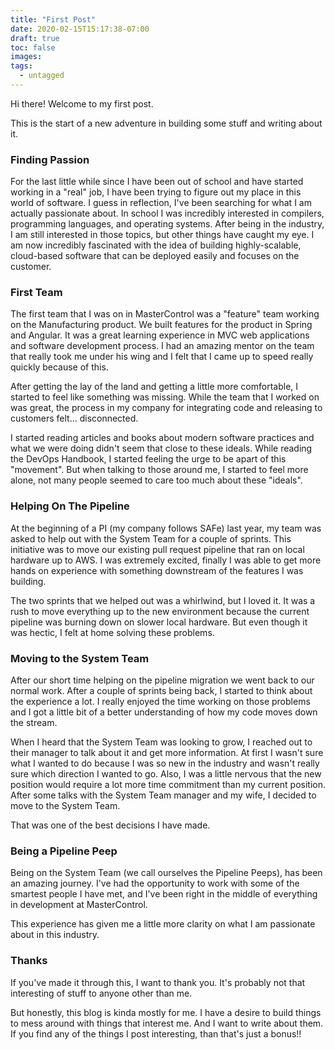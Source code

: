 ```yaml
---
title: "First Post"
date: 2020-02-15T15:17:38-07:00
draft: true
toc: false
images:
tags: 
  - untagged
---
```


Hi there! Welcome to my first post. 

This is the start of a new adventure in building some stuff and writing about it. 

### Finding Passion
For the last little while since I have been out of school and have started working in a "real" job, I have been trying to figure out my place in this world of software. 
I guess in reflection, I've been searching for what I am actually passionate about.
In school I was incredibly interested in compilers, programming languages, and operating systems.
After being in the industry, I am still interested in those topics, but other things have caught my eye.
I am now incredibly fascinated with the idea of building highly-scalable, cloud-based software that can be deployed easily and focuses on the customer.  

### First Team 

The first team that I was on in MasterControl was a "feature" team working on the Manufacturing product.
We built features for the product in Spring and Angular. 
It was a great learning experience in MVC web applications and software development process. 
I had an amazing mentor on the team that really took me under his wing and I felt that I came up to speed really quickly because of this. 

After getting the lay of the land and getting a little more comfortable, I started to feel like something was missing.
While the team that I worked on was great, the process in my company for integrating code and releasing to customers felt... disconnected.

I started reading articles and books about modern software practices and what we were doing didn't seem that close to these ideals. 
While reading the DevOps Handbook, I started feeling the urge to be apart of this "movement".
But when talking to those around me, I started to feel more alone, not many people seemed to care too much about these "ideals".

### Helping On The Pipeline

At the beginning of a PI (my company follows SAFe) last year, my team was asked to help out with the System Team for a couple of sprints.
This initiative was to move our existing pull request pipeline that ran on local hardware up to AWS. 
I was extremely excited, finally I was able to get more hands on experience with something downstream of the features I was building.

The two sprints that we helped out was a whirlwind, but I loved it. 
It was a rush to move everything up to the new environment because the current pipeline was burning down on slower local hardware.
But even though it was hectic, I felt at home solving these problems.

### Moving to the System Team

After our short time helping on the pipeline migration we went back to our normal work.
After a couple of sprints being back, I started to think about the experience a lot.
I really enjoyed the time working on those problems and I got a little bit of a better understanding of how my code moves down the stream.

When I heard that the System Team was looking to grow, I reached out to their manager to talk about it and get more information.
At first I wasn't sure what I wanted to do because I was so new in the industry and wasn't really sure which direction I wanted to go.
Also, I was a little nervous that the new position would require a lot more time commitment than my current position.
After some talks with the System Team manager and my wife, I decided to move to the System Team.

That was one of the best decisions I have made. 

### Being a Pipeline Peep

Being on the System Team (we call ourselves the Pipeline Peeps), has been an amazing journey. 
I've had the opportunity to work with some of the smartest people I have met, and I've been right in the middle of everything in development at MasterControl.

This experience has given me a little more clarity on what I am passionate about in this industry. 

### Thanks

If you've made it through this, I want to thank you.
It's probably not that interesting of stuff to anyone other than me. 

But honestly, this blog is kinda mostly for me. 
I have a desire to build things to mess around with things that interest me.
And I want to write about them. 
If you find any of the things I post interesting, than that's just a bonus!!
